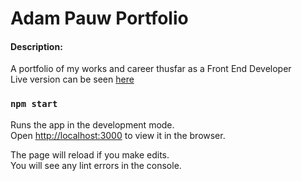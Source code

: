 # Adam Pauw Portfolio

#### Description:

A portfolio of my works and career thusfar as a Front End Developer<br>
Live version can be seen [here](www.adampauw.com)

### `npm start`

Runs the app in the development mode.<br>
Open [http://localhost:3000](http://localhost:3000) to view it in the browser.

The page will reload if you make edits.<br>
You will see any lint errors in the console.
